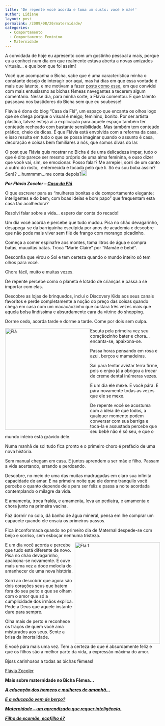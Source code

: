 ```yaml
---
title: 'De repente você acorda e toma um susto: você é mãe!'
author: Lidiane
layout: post
permalink: /2009/08/20/maternidade/
categories:
  - Comportamento
  - Comportamento Feminino
  - Maternidade
---
```

A convidada de hoje eu apresento com um gostinho pessoal a mais, porque eu a conheci num dia em que realmente estava aberta a novas amizades virtuais… e que bom que foi assim!

Você que acompanha o Bicha, sabe que é uma característica minha o constante desejo de interagir por aqui, mas há dias em que essa vontade é mais que latente, e me motivam a fazer [posts como esse](http://www.trololodemulher.com.br/2009/05/19/neste-post-voc-comenta-o/), em que convidei com mais entusiasmo as bichas fêmeas navegantes a tecerem algum comentário. Nesse dia, para minha sorte, a Flávia comentou. E que talento passeava nos bastidores do Bicha sem que eu soubesse!

Flávia é dona do blog “Casa da Flá”, um espaço que encanta os olhos logo que se chega porque o visual é meigo, feminino, bonito. Por ser artista plástica, talvez esteja aí a explicação para aquele espaço também ter conteúdo recheado com bastante sensibilidade. Mas também tem conteúdo prático, cheio de dicas. É que Flávia está envolvida com a reforma da casa, e isso resulta em tudo o que se possa imaginar quando o assunto é casa, decoração e coisas bem familiares a nós, que somos divas do lar.

O post que Flávia quis mostrar no Bicha é de uma delicadeza ímpar, tudo o que é dito parece ser mesmo próprio de uma alma feminina, e ouso dizer que você vai, sim, se emocionar. Posso falar? Me arrepiei, sorri de um canto a outro do rosto,  enternecida e tocada pelo que li. Só eu sou boba assim? Será? …hummmm…me conta depois?[<img style="display: inline;" title="EmoticonShy" src="https://www.trololodemulher.com.br/2009/08/emoticonshy_thumb2.gif" alt="EmoticonShy" width="18" height="18" />](https://www.trololodemulher.com.br/2009/08/emoticonshy2.gif)

**_Por Flávia Zocoler – <a href="http://www.acasadafla.blogspot.com/" target="_blank" rel="noopener noreferrer">Casa da Flá</a>_**

O que escrever para as “mulheres bonitas e de comportamento elegante; inteligentes e do bem; com boas ideias e bom papo” que frequentam esta casa tão acolhedora?

Resolvi falar sobre a vida&#8230; espero dar conta do recado!

Um dia você acorda e percebe que tudo mudou. Pisa no chão devagarinho, desapega-se da barriguinha esculpida por anos de academia e descobre que não pode mais viver sem filé de frango com morango picadinho.

Começa a comer espinafre aos montes, toma litros de água e compra batas, muuuitas batas. Troca “Marie Claire” por “Mamãe e bebê”.

Desconfia que virou o Sol e tem certeza quando o mundo inteiro só tem olhos para você.

Chora fácil, muito e muitas vezes.

De repente percebe como o planeta é lotado de crianças e passa a se importar com elas.

Descobre as lojas de brinquedos, inclui o Discovery Kids aos seus canais favoritos e perde completamente a noção do preço das coisas quando chega em casa com um macacãozinho que custara três vezes mais que aquela bolsa lindíssima e absurdamente cara da vitrine do shopping.

Dorme cedo, acorda tarde e dorme a tarde. Come por dois sem culpa.

[<img style="display: inline; margin-left: 0; margin-right: 0; border-width: 0;" title="Flá" src="https://www.trololodemulher.com.br/2009/08/fl_thumb.jpg" border="0" alt="Flá" width="277" height="331" align="left" />](https://www.trololodemulher.com.br/2009/08/fl.jpg) Escuta pela primeira vez seu coraçãozinho bater e chora&#8230; encanta-se, apaixona-se.

Passa horas pensando em rosa e azul, berços e mamadeiras.

Sai para tentar avistar terra firme, pois o enjoo já a obrigou a trocar de creme dental inúmeras vezes.

E um dia ele mexe. E você pára. E pára novamente todas as vezes que ele se mexe.

De repente você se acostuma com a ideia de que todos, a qualquer momento podem conversar com sua barriga e tocá-la e assustada percebe que seu bebê não é só seu, e que o mundo inteiro está grávido dele.

Numa manhã de sol tudo fica pronto e o primeiro choro é prefácio de uma nova história.

Sem manual chegam em casa. E juntos aprendem a ser mãe e filho. Passam a vida acertando, errando e perdoando.

Descobre, no meio de uma das muitas madrugadas em claro sua infinita capacidade de amar. E na primeira noite que ele dorme tranquilo você percebe o quanto depende dele para ser feliz e passa a noite acordada contemplando o milagre da vida.

E amamenta, troca fralda, e amamenta, leva ao pediatra, e amamenta e chora junto na primeira vacina.

Faz dormir no colo, dá banho de água mineral, pensa em lhe comprar um capacete quando ele ensaia os primeiros passos.

Fica inconformada quando no primeiro dia de Maternal despede-se com beijo e sorriso, sem esboçar nenhuma tristeza.

[<img style="display: inline; margin-left: 0; margin-right: 0; border-width: 0;" title="Flá 1" src="https://www.trololodemulher.com.br/2009/08/fl1_thumb.jpg" border="0" alt="Flá 1" width="277" height="331" align="right" />](https://www.trololodemulher.com.br/2009/08/fl1.jpg) E um dia você acorda e percebe que tudo está diferente de novo. Pisa no chão devagarinho, apaixona-se novamente. E ouve mais uma vez a doce melodia do amanhecer de uma nova história.

Sorri ao descobrir que agora são dois corações seus que batem fora do seu peito e que se olham com o amor que só a cumplicidade dos irmãos explica. Pede a Deus que aquele instante dure para sempre.

Olha mais de perto e reconhece os traços de quem você ama misturados aos seus. Sente a brisa da imortalidade.

E você pára mais uma vez. Tem a certeza de que é absurdamente feliz e que os filhos são a melhor parte da vida, a expressão máxima do amor.

Bjsss carinhosos a todas as bichas fêmeas!

<a href="http://www.acasadafla.blogspot.com/" target="_blank" rel="noopener noreferrer">Flávia Zocoler</a>

**Mais sobre maternidade no Bicha Fêmea&#8230;**

**_<a href="http://www.trololodemulher.com.br/2009/12/02/educacao-domestica/" target="_self">A educação dos homens e mulheres de amanhã&#8230;</a>_**

**_<a href="http://www.trololodemulher.com.br/2009/11/16/educao-criancas/" target="_self">E a educação vem de berço?</a>_**

**_<a href="http://www.trololodemulher.com.br/2009/07/30/convidada-claudia/" target="_self">Maternidade &#8211; um aprendizado que requer inteligência.</a>_**

**_<a href="http://www.trololodemulher.com.br/2010/05/19/educacao-ecologica-criancas/" target="_self">Filho de ecomãe, ecofilho é?</a>_**